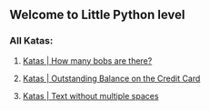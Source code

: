 ## Welcome to Little Python level


### All Katas:

1. [Katas | How many bobs are there?](https://github.com/gopjak36/pythonkata/tree/master/en/Python%20Katas/1.%20Little%20Python/1.%20Katas)

2. [Katas | Outstanding Balance on the Credit Card](https://github.com/gopjak36/pythonkata/tree/master/en/Python%20Katas/1.%20Little%20Python/2.%20Katas)

3. [Katas | Text without multiple spaces](https://github.com/gopjak36/pythonkata/tree/master/en/Python%20Katas/1.%20Little%20Python/3.%20Katas)
